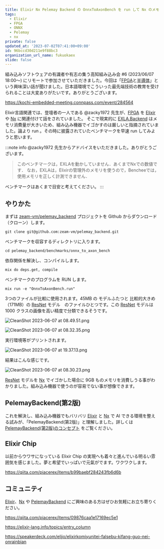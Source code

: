 ```yaml
---
title: Elixir Nx Pelemay Backend の OnnxToAxonBench を run して Nx のメモリ消費量を実感する
tags:
  - Elixir
  - FPGA
  - ONNX
  - Pelemay
  - nx
private: false
updated_at: '2023-07-02T07:41:00+09:00'
id: 96bccd30d211e9f88bc3
organization_url_name: fukuokaex
slide: false
---
```


組み込みソフトウェアの有識者や有志の集う高知組み込み会 #6 (2023/06/07 18:00〜) にリモートで参加させていただきました。今回は「[FPGA]と[半導体]」という興味深い話が聞けました。日本語環境でこういった最先端技術の教育を受けられることは大変ありがたいです。ありがとうございます。

https://kochi-embedded-meeting.connpass.com/event/284564

[Elixir]: https://elixir-lang.org/
[FPGA]: https://ja.wikipedia.org/wiki/FPGA
[半導体]: https://ja.wikipedia.org/wiki/%E5%8D%8A%E5%B0%8E%E4%BD%93
[EXLA]: https://hexdocs.pm/exla/EXLA.html
[EXLA.Backend]: https://hexdocs.pm/exla/EXLA.Backend.html
[Nx]: https://hexdocs.pm/nx/Nx.html
[zeam-vm/pelemay_backend]: https://github.com/zeam-vm/pelemay_backend

Elixir言語関連では、登壇者の一人である @zacky1972 先生が、[FPGA] を [Elixir] や [Nx] に関連付けて話をされていました。
そこで現実的に [EXLA.Backend] はメモリ消費量が大きいため、組み込み機器でイゴかすのは厳しいと指摘されていました。論より run 。その時に披露されていたベンチマークを早速 run してみようと思います。

:::note info
@zacky1972 先生からアドバイスをいただきました。ありがとうございます。

> このベンチマークは，EXLAを動かしていません．あくまでNxでの数値です．
なお，EXLAは，Elixirの管理外のメモリを使うので，Bencheeでは，使用メモリを正しく計測できません．

ベンチマークはあくまで目安と考えてください。
:::


## やりかた

まずは [zeam-vm/pelemay_backend] プロジェクトを Github からダウンロード（クローン）します。

```
git clone git@github.com:zeam-vm/pelemay_backend.git
```

ベンチマークを収容するディレクトリに入ります。

```
cd pelemay_backend/benchmarks/onnx_to_axon_bench
```

依存関係を解決し、コンパイルします。

```
mix do deps.get, compile
```

ベンチマークのプログラムを RUN します。

```
mix run -e "OnnxToAxonBench.run"
```

3つのファイルが比較に使用されます。45MB の モデルふたつと 比較的大きめ（171MB）の [ResNet] モデル　のファイルひとつです。この [ResNet] モデルは 1000 クラスの画像を高い精度で分類できるそうです。

[ResNet]: https://github.com/onnx/models/blob/main/vision/classification/resnet/README.md

![CleanShot 2023-06-07 at 08.49.51.png](https://qiita-image-store.s3.ap-northeast-1.amazonaws.com/0/82804/ecba9caa-40be-c34e-50ec-31be5ba9f674.png)

![CleanShot 2023-06-07 at 08.32.35.png](https://qiita-image-store.s3.ap-northeast-1.amazonaws.com/0/82804/66e8100a-ce5e-dff6-742f-1afaaa693223.png)

実行環境等がプリントされます。

![CleanShot 2023-06-07 at 19.37.13.png](https://qiita-image-store.s3.ap-northeast-1.amazonaws.com/0/82804/3cbd11fb-3e02-c1a3-5731-d9f550cef4b4.png)

結果はこんな感じです。

![CleanShot 2023-06-07 at 08.30.23.png](https://qiita-image-store.s3.ap-northeast-1.amazonaws.com/0/82804/bb8dd61e-4f0b-e6be-09c5-cbb9e0e51394.png)

 [ResNet] モデルを [Nx] でイゴかした場合に 9GB ものメモリを消費しうる事がわかりました。組み込み機器で使うのが容易でない事が想像できます。

## PelemayBackend(第2版)

これを解決し、組み込み機器でもバリバリ [Elixir] と [Nx] で AI できる環境を整える試みが、「PelemayBackend(第2版)」と理解しました。詳しくは [PelemayBackend(第2版)のコンセプト](https://zacky1972.github.io/blog/2023/05/26/pelemay_backend.html) をご覧ください。

## Elixir Chip

以前からウワサになっている Elixir Chip の実現へも着々と進んでいる明るい雰囲気を感じました。夢と希望でいっぱいで元氣がでます。ワクワクします。

https://qiita.com/piacerex/items/b99baebf284243fb6d6b

## コミュニティ

[Elixir]、[Nx] や [PelemayBackend][zeam-vm/pelemay_backend] にご興味のある方はぜひお気軽にお立ち寄りください。

https://qiita.com/piacerex/items/09876caa1e17169ec5e1

https://elixir-lang.info/topics/entry_column

https://speakerdeck.com/elijo/elixirkomiyunitei-falsebu-kifang-guo-nei-onrainbian

